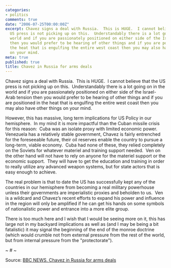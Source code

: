 ```yaml
---
categories:
- politics
comments: true
date: "2006-07-25T00:00:00Z"
excerpt: Chavez signs a deal with Russia.  This is HUGE.  I cannot believe that the
  US press is not picking up on this.  Understandably there is a lot going on in the
  world and if you are passionately positioned on either side of the Israel-Arab tension
  then you would prefer to be hearing of other things and if you are positioned in
  the heat that is engulfing the entire west coast then you may also have other things
  on your mind. 
meta: true
published: true
title: Chavez in Russia for arms deals
---
```


Chavez signs a deal with Russia.  This is HUGE.  I cannot believe that the US press is not picking up on this.  Understandably there is a lot going on in the world and if you are passionately positioned on either side of the Israel-Arab tension then you would prefer to be hearing of other things and if you are positioned in the heat that is engulfing the entire west coast then you may also have other things on your mind.  

However, this has massive, long term implications for US Policy in our hemisphere.  In my mind it is more impactful than the Cuban missile crisis for this reason:  Cuba was an isolate proxy with limited economic power.  Venezuela has a relatively stable government, Chavez is fairly entrenched for the foreseeable future, their oil reserves enable the country to pursue a long-term, viable economy.  Cuba had none of these, they relied completely on the Soviets for whatever materiel and training support needed.  Ven on the other hand will not have to rely on anyone for the materiel support or the economic support.  They will have to get the education and training in order to really utilize any advanced weapon systems, but for state actors that is easy enough to achieve.

The real problem is that to date the US has successfully kept any of the countries in our hemisphere from becoming a real military powerhouse unless their governments are imperialistic proxies and beholden to us.  Ven is a wildcard and Chavez’s recent efforts to expand his power and influence in the region will only be amplified if he can get his hands on some symbols of nationalistic power and entrance into a more elite group.  

There is too much here and I wish that I would be seeing more on it, this has large not in my backyard implications as well as (and I may be being a bit fatalistic) it may signal the beginning of the end of the monroe doctrine (which would crumble not from external pressure from the rest of the world, but from internal pressure from the "protectorate").

~ # ~

Source: [BBC NEWS. Chavez in Russia for arms deals][1]

 [1]: http://news.bbc.co.uk/1/hi/world/europe/5213334.stm "BBC NEWS | World | Europe | Chavez in Russia for arms deals"